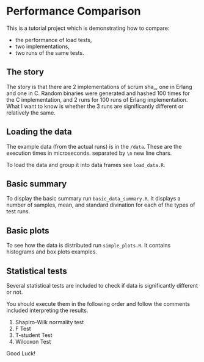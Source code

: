 # Performance Comparison

This is a tutorial project which is demonstrating how to compare:
 - the performance of load tests,
 - two implementations,
 - two runs of the same tests.

## The story

The story is that there are 2 implementations of scrum sha_,
one in Erlang and one in C.
Random binaries were generated and hashed 100 times for the C implementation,
and 2 runs for 100 runs of Erlang implementation.
What I want to know is whether the 3 runs are significantly different or relatively the same.

## Loading the data

The example data (from the actual runs) is in the `/data`.
These are the execution times in microseconds. separated by `\n` new line chars.


To load the data and group it into data frames see `load_data.R`.

## Basic summary

To display the basic summary run `basic_data_summary.R`. It displays a number of samples, mean, and standard divination for each of the types of test runs.

## Basic plots

To see how the data is distributed run `simple_plots.R`. It contains histograms and box plots examples.

## Statistical tests

Several statistical tests are included to check if data is significantly different or not.

You should execute them in the following order and follow the comments included interpreting the results.

1) Shapiro-Wilk normality test
2) F Test
3) T-student Test
4) Wilcoxon Test

Good Luck!